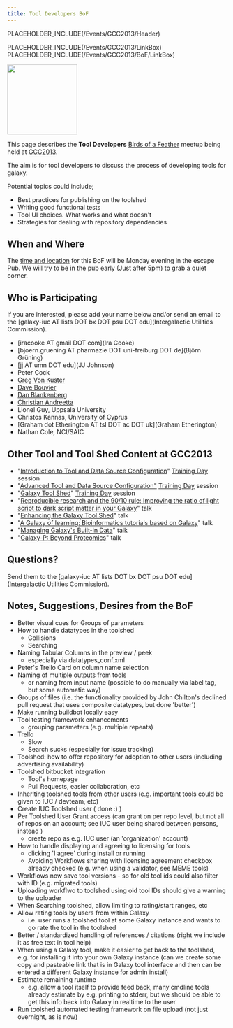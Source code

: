 ```yaml
---
title: Tool Developers BoF
---
```

PLACEHOLDER_INCLUDE(/Events/GCC2013/Header)



PLACEHOLDER_INCLUDE(/Events/GCC2013/LinkBox)
PLACEHOLDER_INCLUDE(/Events/GCC2013/BoF/LinkBox)

<div class='left'><a href='/Events/GCC2013/BoF'><img src='/Images/Logos/GCC2013BoFLogo.png' alt='' width="160" /></a></div>

This page describes the **Tool Developers** [Birds of a Feather](/Events/GCC2013/BoF) meetup being held at [GCC2013](/src/Events/GCC2013/index.md).

The aim is for tool developers to discuss the process of developing tools for galaxy. 

Potential topics could include;

* Best practices for publishing on the toolshed
* Writing good functional tests
* Tool UI choices. What works and what doesn't
* Strategies for dealing with repository dependencies

## When and Where

The [time and location](/Events/GCC2013/BoF#bof-schedule) for this BoF will be Monday evening in the escape Pub. We will try to be in the pub early (Just after 5pm) to grab a quiet corner.

## Who is Participating

If you are interested, please add your name below and/or send an email to the [galaxy-iuc AT lists DOT bx DOT psu DOT edu](Intergalactic Utilities Commission).

* [iracooke AT gmail DOT com](Ira Cooke)
* [bjoern.gruening AT pharmazie DOT uni-freiburg DOT de](Björn Grüning)
* [jj AT umn DOT edu](JJ Johnson)
* Peter Cock
* [Greg Von Kuster](/src/greg_vonkuster/index.md)
* [Dave Bouvier](/src/DaveBouvier/index.md)
* [Dan Blankenberg](/src/Dan/index.md)
* [Christian Andreetta](http://www.computing.uni.no/staff?nickname=christiana)
* Lionel Guy, Uppsala University
* Christos Kannas, University of Cyprus
* [Graham dot Etherington AT tsl DOT ac DOT uk](Graham Etherington)
* Nathan Cole, NCI/SAIC

## Other Tool and Tool Shed Content at GCC2013

* "[Introduction to Tool and Data Source Configuration](/Events/GCC2013/TrainingDay#introduction_to_tool_and_data_source_configuration)" [Training Day](/src/Events/GCC2013/TrainingDay/index.md) session
* "[Advanced Tool and Data Source Configuration"](/Events/GCC2013/TrainingDay#advanced-tool-and-data-source-configuration) [Training Day](/src/Events/GCC2013/TrainingDay/index.md) session
* "[Galaxy Tool Shed](/Events/GCC2013/TrainingDay#galaxy-tool-shed)" [Training Day](/src/Events/GCC2013/TrainingDay/index.md) session
* "[Reproducible research and the 90/10 rule: Improving the ratio of light script to dark script matter in your Galaxy](/Events/GCC2013/Abstracts#reproducible-research-and-the-9010-rule-improving-the-ratio-of-light-script-to-dark-script-matter-in-your-galaxy)" talk
* "[Enhancing the Galaxy Tool Shed](/Events/GCC2013/Abstracts#enhancing-the-galaxy-tool-shed)" talk
* "[A Galaxy of learning: Bioinformatics tutorials based on Galaxy](/Events/GCC2013/Abstracts#a-galaxy-of-learning-bioinformatics-tutorials-based-on-galaxy)" talk
* "[Managing Galaxy's Built-in Data](/Events/GCC2013/Abstracts#managing-galaxys-built-in-data)" talk
* "[Galaxy-P: Beyond Proteomics](/Events/GCC2013/Abstracts#galaxy-p-beyond-proteomics)" talk

## Questions?

Send them to the [galaxy-iuc AT lists DOT bx DOT psu DOT edu](Intergalactic Utilities Commission).

## Notes, Suggestions, Desires from the BoF

* Better visual cues for Groups of parameters
* How to handle datatypes in the toolshed
  * Collisions
  * Searching
* Naming Tabular Columns in the preview / peek
  * especially via datatypes_conf.xml
* Peter's Trello Card on column name selection
* Naming of multiple outputs from tools
  * or naming from input name (possible to do manually via label tag, but some automatic way)
* Groups of files (i.e. the functionality provided by John Chilton's declined pull request that uses composite datatypes, but done 'better')
* Make running buildbot locally easy
* Tool testing framework enhancements
  * grouping parameters (e.g. multiple repeats)
* Trello
  * Slow
  * Search sucks (especially for issue tracking)
* Toolshed: how to offer repository for adoption to other users (including advertising availability)
* Toolshed bitbucket integration
  * Tool's homepage
  * Pull Requests, easier collaboration, etc
* Inheriting toolshed tools from other users (e.g. important tools could be given to IUC / devteam, etc)
* Create IUC Toolshed user ( done :) )
* Per Toolshed User Grant access (can grant on per repo level, but not all of repos on an account; see IUC user being shared between persons, instead )
  * create repo as e.g. IUC user (an 'organization' account)
* How to handle displaying and agreeing to licensing for tools
  * clicking 'I agree' during install or running
  * Avoiding Workflows sharing with licensing agreement checkbox already checked (e.g. when using a validator, see MEME tools)
* Workflows now save tool versions - so for old tool ids could also filter with ID (e.g. migrated tools)
* Uploading workflwo to toolshed using old tool IDs should give a warning to the uploader
* When Searching toolshed, allow limiting to rating/start ranges, etc
* Allow rating tools by users from within Galaxy
  * i.e. user runs a toolshed tool at some Galaxy instance and wants to go rate the tool in the toolshed
* Better / standardized handling of references / citations (right we include it as free text in tool help)
* When using a Galaxy tool, make it easier to get back to the toolshed, e.g. for installing it into your own Galaxy instance (can we create some copy and pasteable link that is in Galaxy tool interface and then can be entered a different Galaxy instance for admin install)
* Estimate remaining runtime
  * e.g. allow a tool itself to provide feed back, many cmdline tools already estimate by e.g. printing to stderr, but we should be able to get this info back into Galaxy in realtime to the user
* Run toolshed automated testing framework on file upload (not just overnight, as is now)
